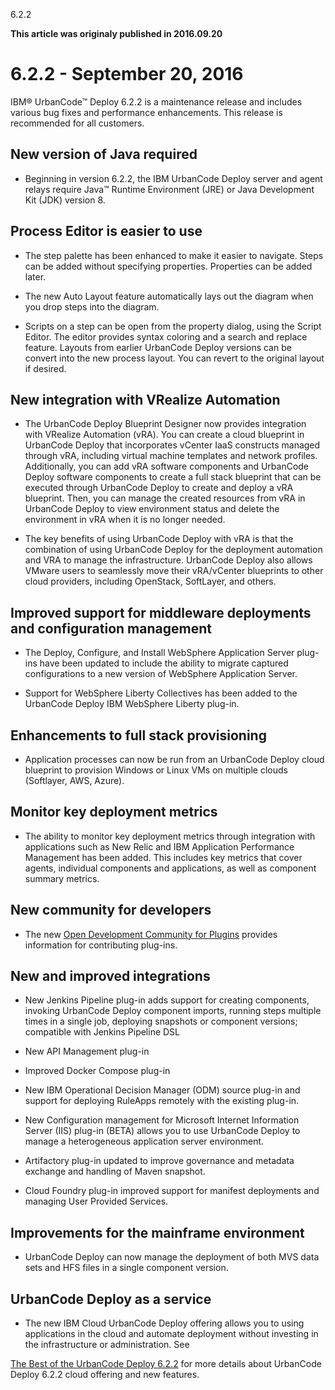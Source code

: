 





6.2.2

**This article was originaly published in 2016.09.20**


6.2.2 - September 20, 2016
==========================





IBM® UrbanCode™ Deploy 6.2.2 is a maintenance release and includes various bug fixes and performance enhancements. This release is recommended for all customers.





New version of Java required
----------------------------


- Beginning in version 6.2.2, the IBM UrbanCode Deploy server and agent relays require Java™ Runtime Environment (JRE) or Java Development Kit (JDK) version 8.

Process Editor is easier to use
-------------------------------


- The step palette has been enhanced to make it easier to navigate. Steps can be added without specifying properties. Properties can be added later.

- The new Auto Layout feature automatically lays out the diagram when you drop steps into the diagram.

- Scripts on a step can be open from the property dialog, using the Script Editor. The editor provides syntax coloring and a search and replace feature. Layouts from earlier UrbanCode Deploy versions can be convert into the new process layout. You can revert to the original layout if desired.

New integration with VRealize Automation
----------------------------------------


- The UrbanCode Deploy Blueprint Designer now provides integration with VRealize Automation (vRA). You can create a cloud blueprint in UrbanCode Deploy that incorporates vCenter IaaS constructs managed through vRA, including virtual machine templates and network profiles. Additionally, you can add vRA software components and UrbanCode Deploy software components to create a full stack blueprint that can be executed through UrbanCode Deploy to create and deploy a vRA blueprint. Then, you can manage the created resources from vRA in UrbanCode Deploy to view environment status and delete the environment in vRA when it is no longer needed.

- The key benefits of using UrbanCode Deploy with vRA is that the combination of using UrbanCode Deploy for the deployment automation and VRA to manage the infrastructure. UrbanCode Deploy also allows VMware users to seamlessly move their vRA/vCenter blueprints to other cloud providers, including OpenStack, SoftLayer, and others.

Improved support for middleware deployments and configuration management
------------------------------------------------------------------------


- The Deploy, Configure, and Install WebSphere Application Server plug-ins have been updated to include the ability to migrate captured configurations to a new version of WebSphere Application Server.

- Support for WebSphere Liberty Collectives has been added to the UrbanCode Deploy IBM WebSphere Liberty plug-in.

Enhancements to full stack provisioning
---------------------------------------


- Application processes can now be run from an UrbanCode Deploy cloud blueprint to provision Windows or Linux VMs on multiple clouds (Softlayer, AWS, Azure).

Monitor key deployment metrics
------------------------------


- The ability to monitor key deployment metrics through integration with applications such as New Relic and IBM Application Performance Management has been added. This includes key metrics that cover agents, individual components and applications, as well as component summary metrics.

New community for developers
----------------------------


- The new [Open Development Community for Plugins](http://www.developer.ibm.com/urbancode/plugins/development) provides information for contributing plug-ins.

New and improved integrations
-----------------------------


- New Jenkins Pipeline plug-in adds support for creating components, invoking UrbanCode Deploy component imports, running steps multiple times in a single job, deploying snapshots or component versions; compatible with Jenkins Pipeline DSL

- New API Management plug-in

- Improved Docker Compose plug-in

- New IBM Operational Decision Manager (ODM) source plug-in and support for deploying RuleApps remotely with the existing plug-in.

- New Configuration management for Microsoft Internet Information Server (IIS) plug-in (BETA) allows you to use UrbanCode Deploy to manage a heterogeneous application server environment.

- Artifactory plug-in updated to improve governance and metadata exchange and handling of Maven snapshot.

- Cloud Foundry plug-in improved support for manifest deployments and managing User Provided Services.

Improvements for the mainframe environment
------------------------------------------


- UrbanCode Deploy can now manage the deployment of both MVS data sets and HFS files in a single component version.

UrbanCode Deploy as a service
-----------------------------


- The new IBM Cloud UrbanCode Deploy offering allows you to using applications in the cloud and automate deployment without investing in the infrastructure or administration. See  

[The Best of the UrbanCode Deploy 6.2.2](https://developer.ibm.com/urbancode/2016/09/20/urbancode-deploy-new-features-092016/) for more details about UrbanCode Deploy 6.2.2 cloud offering and new features.







